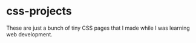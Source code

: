# css-projects
These are just a bunch of tiny CSS pages that I made while I was learning web development.

